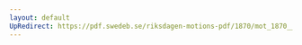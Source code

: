 ```yaml
---
layout: default
UpRedirect: https://pdf.swedeb.se/riksdagen-motions-pdf/1870/mot_1870__ak__00041.pdf
---
```

